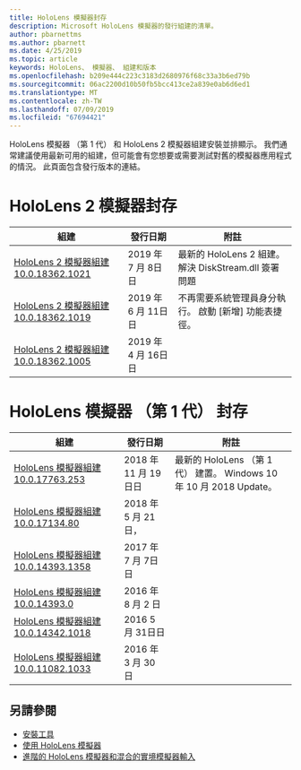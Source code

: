 ```yaml
---
title: HoloLens 模擬器封存
description: Microsoft HoloLens 模擬器的發行組建的清單。
author: pbarnettms
ms.author: pbarnett
ms.date: 4/25/2019
ms.topic: article
keywords: HoloLens、 模擬器、 組建和版本
ms.openlocfilehash: b209e444c223c3183d2680976f68c33a3b6ed79b
ms.sourcegitcommit: 06ac2200d10b50fb5bcc413ce2a839e0ab6d6ed1
ms.translationtype: MT
ms.contentlocale: zh-TW
ms.lasthandoff: 07/09/2019
ms.locfileid: "67694421"
---
```

HoloLens 模擬器 （第 1 代） 和 HoloLens 2 模擬器組建安裝並排顯示。 我們通常建議使用最新可用的組建，但可能會有您想要或需要測試對舊的模擬器應用程式的情況。 此頁面包含發行版本的連結。


# <a name="hololens-2-emulator-archive"></a>HoloLens 2 模擬器封存


|  組建 |  發行日期 |  附註 | 
|----------|----------|----------|
|  [HoloLens 2 模擬器組建 10.0.18362.1021](https://go.microsoft.com/fwlink/?linkid=2098508) | 2019 年 7 月 8日日 | 最新的 HoloLens 2 組建。  解決 DiskStream.dll 簽署問題 |
|  [HoloLens 2 模擬器組建 10.0.18362.1019](https://go.microsoft.com/fwlink/?linkid=2095316) | 2019 年 6 月 11日日 | 不再需要系統管理員身分執行。  啟動 [新增] 功能表捷徑。 |
|  [HoloLens 2 模擬器組建 10.0.18362.1005](https://go.microsoft.com/fwlink/?linkid=2087187) | 2019 年 4 月 16日日 |  |


# <a name="hololens-emulator-1st-gen-archive"></a>HoloLens 模擬器 （第 1 代） 封存


|  組建 |  發行日期 |  附註 | 
|----------|----------|----------|
|  [HoloLens 模擬器組建 10.0.17763.253](https://go.microsoft.com/fwlink/?linkid=2065980) | 2018 年 11 月 19日日 | 最新的 HoloLens （第 1 代） 建置。 Windows 10 年 10 月 2018 Update。 |
|  [HoloLens 模擬器組建 10.0.17134.80](https://go.microsoft.com/fwlink/?linkid=874531) | 2018 年 5 月 21日， | 
|  [HoloLens 模擬器組建 10.0.14393.1358](https://go.microsoft.com/fwlink/?linkid=852626) |  2017 年 7 月 7日日 |
|  [HoloLens 模擬器組建 10.0.14393.0](http://go.microsoft.com/fwlink/?LinkID=823018) |  2016 年 8 月 2 日 |
|  [HoloLens 模擬器組建 10.0.14342.1018](http://go.microsoft.com/fwlink/?LinkID=823018) |  2016 5 月 31日日 |
|  [HoloLens 模擬器組建 10.0.11082.1033](http://go.microsoft.com/fwlink/?LinkID=724053) |  2016 年 3 月 30 日 |

## <a name="see-also"></a>另請參閱
* [安裝工具](install-the-tools.md)
* [使用 HoloLens 模擬器](using-the-hololens-emulator.md)
* [進階的 HoloLens 模擬器和混合的實境模擬器輸入](advanced-hololens-emulator-and-mixed-reality-simulator-input.md)
